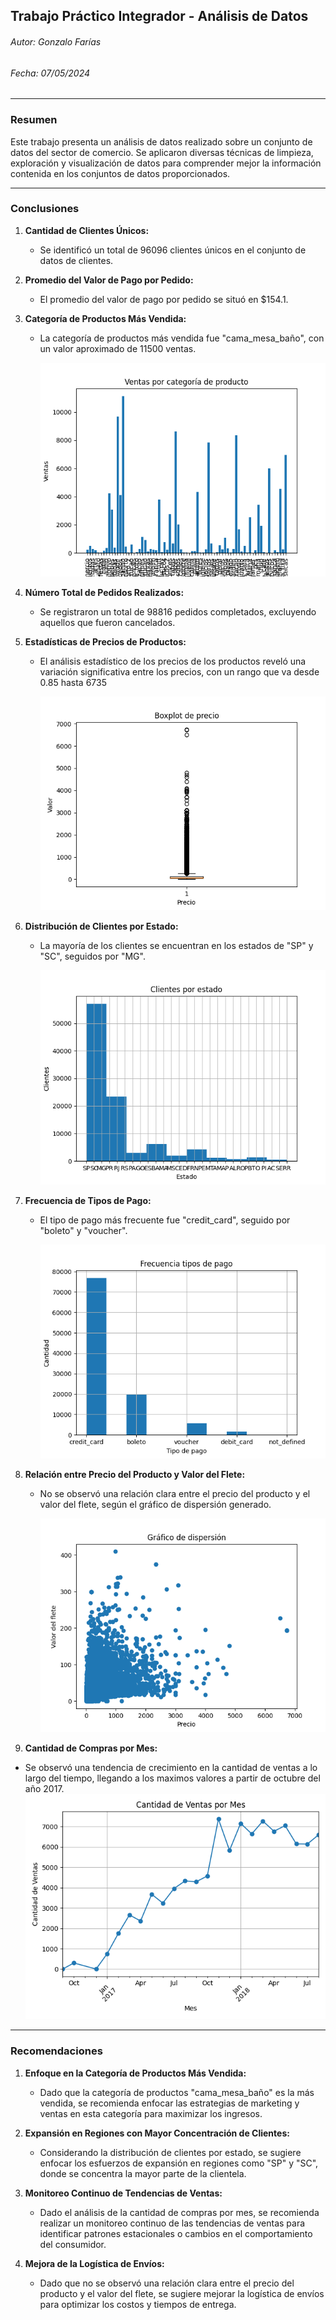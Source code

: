 ## Trabajo Práctico Integrador - Análisis de Datos

###### Autor: Gonzalo Farías

###### Fecha: 07/05/2024

---

### Resumen

Este trabajo presenta un análisis de datos realizado sobre un conjunto de datos del sector de comercio. Se aplicaron diversas técnicas de limpieza, exploración y visualización de datos para comprender mejor la información contenida en los conjuntos de datos proporcionados.

---

### Conclusiones

1. **Cantidad de Clientes Únicos:**

   - Se identificó un total de 96096 clientes únicos en el conjunto de datos de clientes.
2. **Promedio del Valor de Pago por Pedido:**

   - El promedio del valor de pago por pedido se situó en $154.1.
3. **Categoría de Productos Más Vendida:**

   - La categoría de productos más vendida fue "cama_mesa_baño", con un valor aproximado de 11500 ventas.

     ![Plot ventas por categoría](plots/plot1.png "Imagen")
4. **Número Total de Pedidos Realizados:**

   - Se registraron un total de 98816 pedidos completados, excluyendo aquellos que fueron cancelados.
5. **Estadísticas de Precios de Productos:**

   - El análisis estadístico de los precios de los productos reveló una variación significativa entre los precios, con un rango que va desde 0.85 hasta 6735

     ![Boxplot de precios](plots/plot2.png "Imagen")
6. **Distribución de Clientes por Estado:**

   - La mayoría de los clientes se encuentran en los estados de "SP" y "SC", seguidos por "MG".

     ![Clientes por estado](plots/plot3.png "imagen")
7. **Frecuencia de Tipos de Pago:**

   - El tipo de pago más frecuente fue "credit_card", seguido por "boleto" y "voucher".

     ![Frecuencia tipos de pago](plots/plot4.png "imagen")
8. **Relación entre Precio del Producto y Valor del Flete:**

   - No se observó una relación clara entre el precio del producto y el valor del flete, según el gráfico de dispersión generado.

     ![Gráfico de dispersion](plots/plot5.png "imagen")
9. **Cantidad de Compras por Mes:**

- Se observó una tendencia de crecimiento en la cantidad de ventas a lo largo del tiempo, llegando a los maximos valores a partir de octubre del año 2017.
  ![Compras por mes](plots\plot6.png "imagen")

---

### Recomendaciones

1. **Enfoque en la Categoría de Productos Más Vendida:**

   - Dado que la categoría de productos "cama_mesa_baño" es la más vendida, se recomienda enfocar las estrategias de marketing y ventas en esta categoría para maximizar los ingresos.
2. **Expansión en Regiones con Mayor Concentración de Clientes:**

   - Considerando la distribución de clientes por estado, se sugiere enfocar los esfuerzos de expansión en regiones como "SP" y "SC", donde se concentra la mayor parte de la clientela.
3. **Monitoreo Continuo de Tendencias de Ventas:**

   - Dado el análisis de la cantidad de compras por mes, se recomienda realizar un monitoreo continuo de las tendencias de ventas para identificar patrones estacionales o cambios en el comportamiento del consumidor.
4. **Mejora de la Logística de Envíos:**

   - Dado que no se observó una relación clara entre el precio del producto y el valor del flete, se sugiere mejorar la logística de envíos para optimizar los costos y tiempos de entrega.
